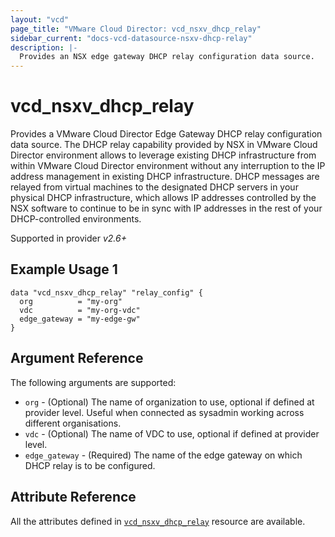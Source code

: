 ```yaml
---
layout: "vcd"
page_title: "VMware Cloud Director: vcd_nsxv_dhcp_relay"
sidebar_current: "docs-vcd-datasource-nsxv-dhcp-relay"
description: |-
  Provides an NSX edge gateway DHCP relay configuration data source.
---
```


# vcd\_nsxv\_dhcp\_relay

Provides a VMware Cloud Director Edge Gateway DHCP relay configuration data source. The DHCP relay
capability provided by NSX in VMware Cloud Director environment allows to leverage existing DHCP
infrastructure from within VMware Cloud Director environment without any interruption to the IP address
management in existing DHCP infrastructure. DHCP messages are relayed from virtual machines to the
designated DHCP servers in your physical DHCP infrastructure, which allows IP addresses controlled
by the NSX software to continue to be in sync with IP addresses in the rest of your DHCP-controlled
environments. 

Supported in provider *v2.6+*

## Example Usage 1

```hcl
data "vcd_nsxv_dhcp_relay" "relay_config" {
  org          = "my-org"
  vdc          = "my-org-vdc"
  edge_gateway = "my-edge-gw"
}
```


## Argument Reference

The following arguments are supported:

* `org` - (Optional) The name of organization to use, optional if defined at provider level. Useful
  when connected as sysadmin working across different organisations.
* `vdc` - (Optional) The name of VDC to use, optional if defined at provider level.
* `edge_gateway` - (Required) The name of the edge gateway on which DHCP relay is to be configured.

## Attribute Reference

All the attributes defined in [`vcd_nsxv_dhcp_relay`](/providers/vmware/vcd/latest/docs/resources/nsxv_dhcp_relay)
resource are available.
